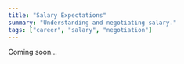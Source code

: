 ```yaml
---
title: "Salary Expectations"
summary: "Understanding and negotiating salary."
tags: ["career", "salary", "negotiation"]
---
```


Coming soon...